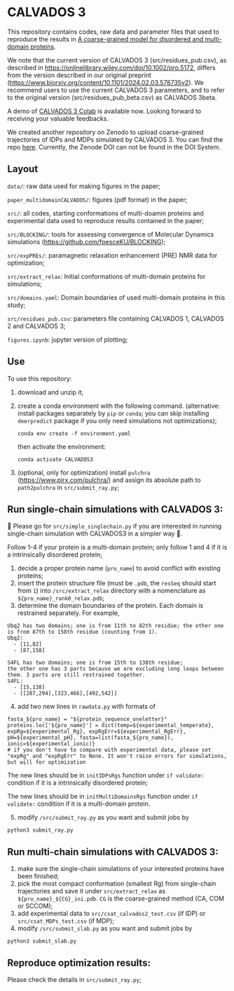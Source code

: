 # CALVADOS 3

This repository contains codes, raw data and parameter files that used to reproduce the results in [A coarse-grained model for disordered and multi-domain proteins](https://onlinelibrary.wiley.com/doi/10.1002/pro.5172).
  
We note that the current version of CALVADOS 3 (src/residues_pub.csv), as described in https://onlinelibrary.wiley.com/doi/10.1002/pro.5172, differs from the version described in our original preprint (https://www.biorxiv.org/content/10.1101/2024.02.03.578735v2). We recommend users to use the current CALVADOS 3 parameters, and to refer to the original version (src/residues_pub_beta.csv) as CALVADOS 3beta.    

A demo of [CALVADOS 3 Colab](https://colab.research.google.com/github/KULL-Centre/ColabCALVADOS/blob/main/simulate_and_reweight/CALVADOS_simulate_and_reweight.ipynb) is available now. Looking forward to receiving your valuable feedbacks.     

We created another repository on Zenodo to upload coarse-grained trajectories of IDPs and MDPs simulated by CALVADOS 3. You can find the repo [here](https://zenodo.org/records/14282804). Currently, the Zenode DOI can not be found in the DOI System.  
## Layout

`data/`: raw data used for making figures in the paper; 

`paper_multidomainCALVADOS/`: figures (pdf format) in the paper; 

`src/`: all codes, starting conformations of multi-doamin proteins and experimental data used to reproduce results contained in the paper;

`src/BLOCKING/`: tools for assessing convergence of Molecular Dynamics simulations (https://github.com/fpesceKU/BLOCKING);

`src/expPREs/`: paramagnetic relaxation enhancement (PRE) NMR data for optimization;

`src/extract_relax`: Initial conformations of multi-domain proteins for simulations;

`src/domains.yaml`: Domain boundaries of used multi-domain proteins in this study;

`src/residues_pub.csv`: parameters file containing CALVADOS 1, CALVADOS 2 and CALVADOS 3;

`figures.ipynb`: jupyter version of plotting;



## Use

To use this repository:
1. download and unzip it; 
2. create a conda environment with the following command. (alternative: install packages separately by `pip` or `conda`; you can skip installing `deerpredict` package if you only need simulations not optimizations);

    ``conda env create -f environment.yaml``

    then activate the environment:

    ``conda activate CALVADOS3``

4. (optional, only for optimization) install `pulchra` (https://www.pirx.com/pulchra/) and assign its absolute path to `path2pulchra` in `src/submit_ray.py`;
 

## Run single-chain simulations with CALVADOS 3:
👋 Please go for `src/simple_singlechain.py` if you are interested in running single-chain simulation with CALVADOS3 in a simpler way 👋.

Follow 1-4 if your protein is a multi-domain protein; only follow 1 and 4 if it is a intrinsically disordered protein;
1. decide a proper protein name (`pro_name`) to avoid conflict with existing proteins;
2. insert the protein structure file (must be `.pdb`, the `resSeq` should start from `1`) into `/src/extract_relax` directory with a nomenclature as `${pro_name}_rank0_relax.pdb`;
3. determine the domain boundaries of the protein. Each domain is restrained separately. For example, 
```
Ubq2 has two domains; one is from 11th to 82th residue; the other one is from 87th to 158th residue (counting from 1).
Ubq2:
  - [11,82]
  - [87,158]
```
```
S4FL has two domains; one is from 15th to 138th residue; 
the other one has 3 parts because we are excluding long loops between them. 3 parts are still restrained together.  
S4FL:
  - [15,138]
  - [[287,294],[323,466],[492,542]]
```
4. add two new lines in `rawdata.py` with formats of
```
fasta_${pro_name} = "${protein_sequence_oneletter}"
proteins.loc['${pro_name}'] = dict(temp=${experimental_temperate}, expRg=${experimental_Rg}, expRgErr=${experimental_RgErr}, pH=${experimental_pH}, fasta=list(fasta_${pro_name}), ionic=${experimental_ionic)}
# if you don't have to compare with experimental data, please set "expRg" and "expRgErr" to None. It won't raise errors for simulations, but will for optimization
```

The new lines should be in `initIDPsRgs` function under `if validate:` condition if it is a intrinsically disordered protein; 

The new lines should be in `initMultiDomainsRgs` function under `if validate:` condition if it is a multi-domain protein.

5. modify `/src/submit_ray.py` as you want and submit jobs by
```
python3 submit_ray.py
```
## Run multi-chain simulations with CALVADOS 3:
1. make sure the single-chain simulations of your interested proteins have been finished;
2. pick the most compact conformation (smallest Rg) from single-chain trajectories and save it under `src/extract_relax` as `${pro_name}_${CG}_ini.pdb`. `CG` is the coarse-grained method (CA, COM or SCCOM);
3. add experimental data to `src/csat_calvados2_test.csv` (if IDP) or `src/csat_MDPs_test.csv` (if MDP);
4. modify `/src/submit_slab.py` as you want and submit jobs by
```
python3 submit_slab.py
```
## Reproduce optimization results:
Please check the details in `src/submit_ray.py`;
